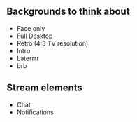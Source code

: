 ## Backgrounds to think about

- Face only
- Full Desktop
- Retro (4:3 TV resolution)
- Intro
- Laterrrr
- brb

## Stream elements

- Chat
- Notifications
